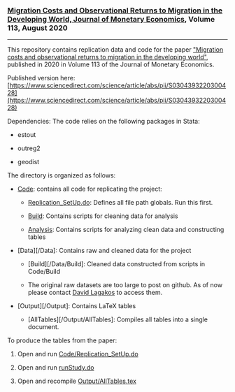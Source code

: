 ### [Migration Costs and Observational Returns to Migration in the Developing World, Journal of Monetary Economics](https://www.sciencedirect.com/science/article/abs/pii/S0304393220300428), Volume 113, August 2020

---

This repository contains replication data and code for the paper ["Migration costs and observational returns to migration in the developing world"](https://www.sciencedirect.com/science/article/abs/pii/S0304393220300428), published in 2020 in Volume 113 of the Journal of Monetary Economics.

Published version here: [https://www.sciencedirect.com/science/article/abs/pii/S0304393220300428](https://www.sciencedirect.com/science/article/abs/pii/S0304393220300428)

Dependencies: The code relies on the following packages in Stata:

* estout

* outreg2

* geodist

The directory is organized as follows:

* [Code](/Code): contains all code for replicating the project:

	* [Replication_SetUp.do](/Code/Replication_SetUp.do): Defines all file path globals. Run this first.

	* [Build](/Code/Build): Contains scripts for cleaning data for analysis

	* [Analysis](/Code/Analysis): Contains scripts for analyzing clean data and constructing tables

* [Data][/Data]: Contains raw and cleaned data for the project

	* [Build][/Data/Build]: Cleaned data constructed from scripts in Code/Build

	* The original raw datasets are too large to post on github. As of now please contact [David Lagakos](lagakos@gmail.com) to access them.

* [Output][/Output]: Contains LaTeX tables

	* [AllTables][/Output/AllTables]: Compiles all tables into a single document.

To produce the tables from the paper:
1. Open and run [Code/Replication_SetUp.do](/Code/Replication_SetUp.do)

2. Open and run [runStudy.do](runStudy.do)

3. Open and recompile [Output/AllTables.tex](/Output/AllTables.tex)
